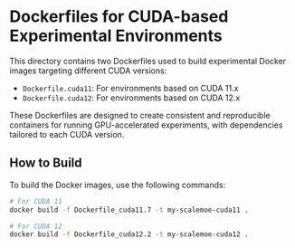 # Dockerfiles for CUDA-based Experimental Environments

This directory contains two Dockerfiles used to build experimental Docker images targeting different CUDA versions:

- `Dockerfile.cuda11`: For environments based on CUDA 11.x
- `Dockerfile.cuda12`: For environments based on CUDA 12.x

These Dockerfiles are designed to create consistent and reproducible containers for running GPU-accelerated experiments, with dependencies tailored to each CUDA version.

## How to Build

To build the Docker images, use the following commands:

```bash
# For CUDA 11
docker build -f Dockerfile_cuda11.7 -t my-scalemoe-cuda11 .

# For CUDA 12
docker build -f Dockerfile_cuda12.2 -t my-scalemoe-cuda12 .
